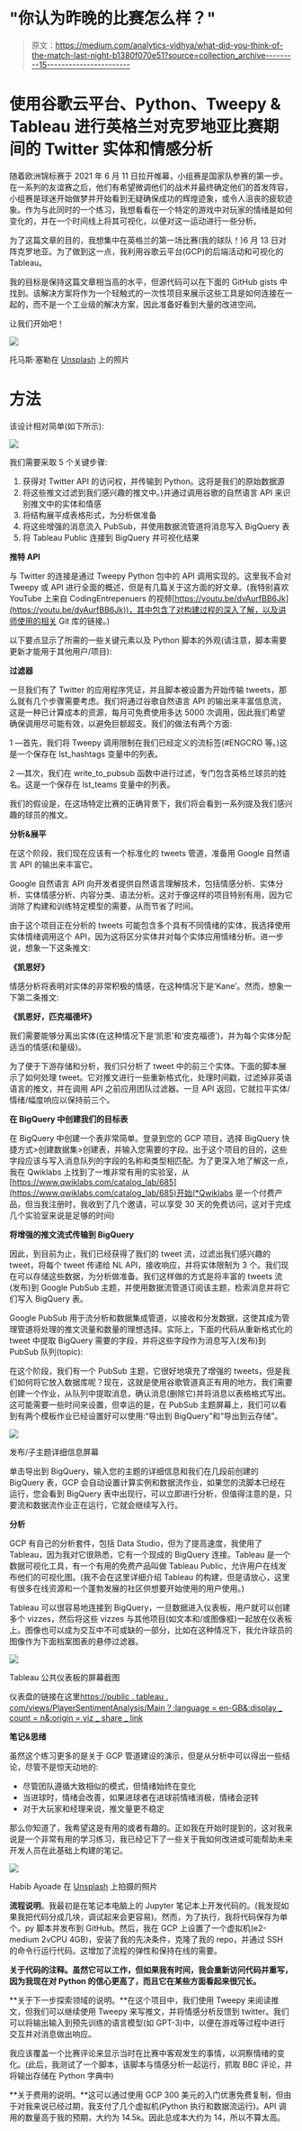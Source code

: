 # "你认为昨晚的比赛怎么样？"

> 原文：<https://medium.com/analytics-vidhya/what-did-you-think-of-the-match-last-night-b1380f070e51?source=collection_archive---------15----------------------->

# 使用谷歌云平台、Python、Tweepy & Tableau 进行英格兰对克罗地亚比赛期间的 Twitter 实体和情感分析

随着欧洲锦标赛于 2021 年 6 月 11 日拉开帷幕，小组赛是国家队参赛的第一步。在一系列的友谊赛之后，他们有希望微调他们的战术并最终确定他们的首发阵容，小组赛是球迷开始做梦并开始看到无疑确保成功的辉煌迹象，或令人沮丧的疲软迹象。作为与此同时的一个练习，我想看看在一个特定的游戏中对玩家的情绪是如何变化的，并在一个时间线上将其可视化，以便对这一运动进行一些分析。

为了这篇文章的目的，我想集中在英格兰的第一场比赛(我的球队！)6 月 13 日对阵克罗地亚。为了做到这一点，我利用谷歌云平台(GCP)的后端活动和可视化的 Tableau。

我的目标是保持这篇文章相当高的水平，但源代码可以在下面的 GitHub gists 中找到。该解决方案将作为一个轻触式的一次性项目来展示这些工具是如何连接在一起的，而不是一个工业级的解决方案，因此准备好看到大量的改进空间。

让我们开始吧！

![](img/5b434a59925f984a4608face374bc2eb.png)

托马斯·塞勒在 [Unsplash](https://unsplash.com/s/photos/football?utm_source=unsplash&utm_medium=referral&utm_content=creditCopyText) 上的照片

# 方法

该设计相对简单(如下所示):

![](img/0614e546e8a4af7e78fe78caafb7c4ef.png)

我们需要采取 5 个关键步骤:

1.  获得对 Twitter API 的访问权，并传输到 Python。这将是我们的原始数据源
2.  将这些推文过滤到我们感兴趣的推文中。)并通过调用谷歌的自然语言 API 来识别推文中的实体和情感
3.  将结构展平成表格形式，为分析做准备
4.  将这些增强的消息流入 PubSub，并使用数据流管道将消息写入 BigQuery 表
5.  将 Tableau Public 连接到 BigQuery 并可视化结果

**推特 API**

与 Twitter 的连接是通过 Tweepy Python 包中的 API 调用实现的。这里我不会对 Tweepy 或 API 进行全面的概述，但是有几篇关于这方面的好文章。(我特别喜欢 YouTube 上来自 CodingEntrepenuers 的视频[https://youtu.be/dvAurfBB6Jk](https://youtu.be/dvAurfBB6Jk))，其中包含了对构建过程的深入了解，以及讲师使用的相关 Git 库的链接。)

以下要点显示了所需的一些关键元素以及 Python 脚本的外观(请注意，脚本需要更新才能用于其他用户/项目):

**过滤器**

一旦我们有了 Twitter 的应用程序凭证，并且脚本被设置为开始传输 tweets，那么就有几个步骤需要考虑。我们将通过谷歌自然语言 API 的输出来丰富信息流，这是一种已计算成本的资源，每月可免费使用多达 5000 次调用，因此我们希望确保调用尽可能有效，以避免巨额超支。我们的做法有两个方面:

1 —首先，我们将 Tweepy 调用限制在我们已经定义的流标签(#ENGCRO 等。)这是一个保存在 lst_hashtags 变量中的列表。

2 —其次，我们在 write_to_pubsub 函数中进行过滤，专门包含英格兰球员的姓名。这是一个保存在 lst_teams 变量中的列表。

我们的假设是，在这场特定比赛的正确背景下，我们将会看到一系列提及我们感兴趣的球员的推文。

**分析&展平**

在这个阶段，我们现在应该有一个标准化的 tweets 管道，准备用 Google 自然语言 API 的输出来丰富它。

Google 自然语言 API 向开发者提供自然语言理解技术，包括情感分析、实体分析、实体情感分析、内容分类、语法分析。这对于像这样的项目特别有用，因为它消除了构建和训练特定模型的需要，从而节省了时间。

由于这个项目正在分析的 tweets 可能包含多个具有不同情绪的实体，我选择使用实体情绪调用这个 API，因为这将区分实体并对每个实体应用情绪分析。进一步说，想象一下这条推文:

**《凯恩好》**

情感分析将表明对实体的非常积极的情感，在这种情况下是‘Kane’。然而，想象一下第二条推文:

**《凯恩好，匹克福德坏》**

我们需要能够分离出实体(在这种情况下是‘凯恩’和‘皮克福德’)，并为每个实体分配适当的情感(和量级)。

为了便于下游存储和分析，我们只分析了 tweet 中的前三个实体。下面的脚本展示了如何处理 tweet。它对推文进行一些重新格式化，处理时间戳，过滤掉非英语语言的推文，并在调用 API 之前应用团队过滤器。一旦 API 返回，它就拉平实体/情绪/幅度响应以保持前三个。

**在 BigQuery 中创建我们的目标表**

在 BigQuery 中创建一个表非常简单。登录到您的 GCP 项目，选择 BigQuery 快捷方式>创建数据集>创建表，并输入您需要的字段。出于这个项目的目的，这些字段应该与写入消息队列的字段的名称和类型相匹配。为了更深入地了解这一点，我在 Qwiklabs 上找到了一堆非常有用的实验室，从[https://www.qwiklabs.com/catalog_lab/685](https://www.qwiklabs.com/catalog_lab/685)开始(*Qwiklabs 是一个付费产品，但当我注册时，我收到了几个邀请，可以享受 30 天的免费访问，这对于完成几个实验室来说是足够的时间)

**将增强的推文流式传输到 BigQuery**

因此，到目前为止，我们已经获得了我们的 tweet 流，过滤出我们感兴趣的 tweet，将每个 tweet 传递给 NL API，接收响应，并将实体限制为 3 个。我们现在可以存储这些数据，为分析做准备。我们这样做的方式是将丰富的 tweets 流(发布)到 Google PubSub 主题，并使用数据流管道订阅该主题，检索消息并将它们写入 BigQuery 表。

Google PubSub 用于流分析和数据集成管道，以接收和分发数据，这使其成为管理管道将处理的推文流量和数量的理想选择。实际上，下面的代码从重新格式化的 tweet 中提取 BigQuery 需要的字段，并将这些字段作为消息写入(发布)到 PubSub 队列(topic):

在这个阶段，我们有一个 PubSub 主题，它很好地填充了增强的 tweets，但是我们如何将它放入数据库呢？现在，这就是使用谷歌管道真正有用的地方。我们需要创建一个作业，从队列中提取消息，确认消息(删除它)并将消息以表格格式写出。这可能需要一些时间来设置，但幸运的是，在 PubSub 主题屏幕上，我们可以看到有两个模板作业已经设置好可以使用:“导出到 BigQuery”和“导出到云存储”。

![](img/03b9fe5a977e5bef744d6577f3435264.png)

发布/子主题详细信息屏幕

单击导出到 BigQuery，输入您的主题的详细信息和我们在几段前创建的 BigQuery 表，GCP 会自动设置计算实例和数据流作业，如果您的流脚本已经在运行，您会看到 BigQuery 表中出现行，可以立即进行分析，但值得注意的是，只要流和数据流作业正在运行，它就会继续写入行。

**分析**

GCP 有自己的分析套件，包括 Data Studio，但为了提高速度，我使用了 Tableau，因为我对它很熟悉，它有一个现成的 BigQuery 连接。Tableau 是一个数据可视化工具，有一个有用的免费产品叫做 Tableau Public，允许用户在线发布他们的可视化图。(我不会在这里详细介绍 Tableau 的构建，但是请放心，这里有很多在线资源和一个蓬勃发展的社区供想要开始使用的用户使用。)

Tableau 可以很容易地连接到 BigQuery，一旦数据进入仪表板，用户就可以创建多个 vizzes，然后将这些 vizzes 与其他项目(如文本和/或图像框)一起放在仪表板上。图像也可以成为交互中不可或缺的一部分，比如在这种情况下，我允许球员的图像作为下面档案图表的悬停过滤器。

![](img/1317537288ff581d5201c8975986661d.png)

Tableau 公共仪表板的屏幕截图

仪表盘的链接在这里[https://public . tableau . com/views/PlayerSentimentAnalysis/Main？:language = en-GB&:display _ count = n&:origin = viz _ share _ link](https://public.tableau.com/views/PlayerSentimentAnalysis/Main?:language=en-GB&:display_count=n&:origin=viz_share_link)

**笔记&思绪**

虽然这个练习更多的是关于 GCP 管道建设的演示，但是从分析中可以得出一些结论，尽管不是惊天动地的:

*   尽管团队遵循大致相似的模式，但情绪始终在变化
*   当进球时，情绪会改善，如果进球者在进球前情绪消极，情绪会逆转
*   对于大玩家和经理来说，推文量更不稳定

那么你知道了，我希望这是有用的或者有趣的。正如我在开始时提到的，这对我来说是一个非常有用的学习练习，我已经记下了一些关于我如何改进或可能帮助未来开发人员在此基础上构建的笔记。

![](img/817327d964bde37f2b898f56bceae67c.png)

Habib Ayoade 在 [Unsplash](https://unsplash.com?utm_source=medium&utm_medium=referral) 上拍摄的照片

**流程说明**。我最初是在笔记本电脑上的 Jupyter 笔记本上开发代码的。(我发现如果我把代码分成几块，调试起来会更容易)。然而，为了执行，我将代码保存为单个。py 脚本并发布到 GitHub。然后，我在 GCP 上设置了一个虚拟机(e2-medium 2vCPU 4GB)，安装了我的先决条件，克隆了我的 repo，并通过 SSH 的命令行运行代码。这增加了流程的弹性和保持在线的需要。

**关于代码的注释。虽然它可以工作，但如果我有时间，我会重新访问代码并重写，因为我现在对 Python 的信心更高了，而且它在某些方面看起来很冗长。**

**关于下一步探索领域的说明。**在这个项目中，我们使用 Tweepy 来阅读推文，但我们可以继续使用 Tweepy 来写推文，并将情感分析反馈到 twitter。我们可以将输出输入到预先训练的语言模型(如 GPT-3)中，以便在游戏等过程中进行交互并对消息做出响应。

我应该覆盖一个比赛评论来显示当时在比赛中客观发生的事情，以洞察情绪的变化。(此后，我测试了一个脚本，该脚本与情感分析一起运行，抓取 BBC 评论，并将输出存储在 Python 字典中)

**关于费用的说明。**这可以通过使用 GCP 300 美元的入门优惠免费复制，但由于对我来说已经过期，我支付了几个虚拟机(Python 执行和数据流运行)。API 调用的数量高于我的预期，大约为 14.5k。因此总成本大约为 14，所以不算太高。